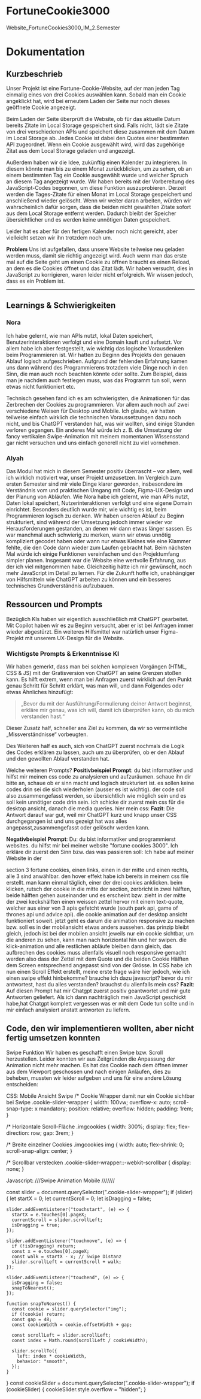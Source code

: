 # FortuneCookie3000

Website_FortuneCookies3000_IM_2.Semester

# Dokumentation

## Kurzbeschrieb

Unser Projekt ist eine Fortune-Cookie-Website, auf der man jeden Tag einmalig eines von drei Cookies auswählen kann. Sobald man ein Cookie angeklickt hat, wird bei erneutem Laden der Seite nur noch dieses geöffnete Cookie angezeigt.

Beim Laden der Seite überprüft die Website, ob für das aktuelle Datum bereits Zitate im Local Storage gespeichert sind. Falls nicht, lädt sie Zitate von drei verschiedenen APIs und speichert diese zusammen mit dem Datum im Local Storage ab. Jedes Cookie ist dabei den Quotes einer bestimmten API zugeordnet. Wenn ein Cookie ausgewählt wird, wird das zugehörige Zitat aus dem Local Storage geladen und angezeigt.

Außerdem haben wir die Idee, zukünftig einen Kalender zu integrieren. In diesem könnte man bis zu einem Monat zurückblicken, um zu sehen, ob an einem bestimmten Tag ein Cookie ausgewählt wurde und welcher Spruch an diesem Tag angezeigt wurde. Wir haben bereits mit der Vorbereitung des JavaScript-Codes begonnen, um diese Funktion auszuprobieren. Derzeit werden die Tages-Zitate für einen Monat im Local Storage gespeichert und anschließend wieder gelöscht. Wenn wir weiter daran arbeiten, würden wir wahrscheinlich dafür sorgen, dass die beiden nicht gewählten Zitate sofort aus dem Local Storage entfernt werden. Dadurch bleibt der Speicher übersichtlicher und es werden keine unnötigen Daten gespeichert.

Leider hat es aber für den fertigen Kalender noch nicht gereicht, aber vielleicht setzen wir ihn trotzdem noch um.

**Problem**
Uns ist aufgefallen, dass unsere Website teilweise neu geladen werden muss, damit sie richtig angezeigt wird. Auch wenn man das erste mal auf die Seite geht um einen Cookie zu öffnen braucht es einen Reload, an dem es die Cookies öffnet und das Zitat lädt. Wir haben versucht, dies in JavaScript zu korrigieren, waren leider nicht erfolgreich. Wir wissen jedoch, dass es ein Problem ist.

---

## Learnings & Schwierigkeiten

### Nora

Ich habe gelernt, wie man APIs nutzt, lokal Daten speichert, Benutzerinteraktionen verfolgt und eine Domain kauft und aufsetzt. Vor allem habe ich aber festgestellt, wie wichtig das logische Vorausdenken beim Programmieren ist. Wir hatten zu Beginn des Projekts den genauen Ablauf logisch aufgeschrieben. Aufgrund der fehlenden Erfahrung kamen uns dann während des Programmierens trotzdem viele Dinge noch in den Sinn, die man auch noch beachten könnte oder sollte. Zum Beispiel, dass man je nachdem auch festlegen muss, was das Programm tun soll, wenn etwas nicht funktioniert etc.

Technisch gesehen fand ich es am schwierigsten, die Animationen für das Zerbrechen der Cookies zu programmieren. Vor allem auch noch auf zwei verschiedene Weisen für Desktop und Mobile. Ich glaube, wir hatten teilweise einfach wirklich die technischen Voraussetzungen dazu noch nicht, und bis ChatGPT verstanden hat, was wir wollten, sind einige Stunden verloren gegangen. Ein anderes Mal würde ich z. B. die Umsetzung der fancy vertikalen Swipe-Animation mit meinem momentanen Wissensstand gar nicht versuchen und uns einfach generell nicht zu viel vornehmen.

### Alyah

Das Modul hat mich in diesem Semester positiv überrascht – vor allem, weil ich wirklich motiviert war, unser Projekt umzusetzen. Im Vergleich zum ersten Semester sind mir viele Dinge klarer geworden, insbesondere im Verständnis vom und praktischen Umgang mit Code, Figma-UX-Design und der Planung von Abläufen.
Wie Nora habe ich gelernt, wie man APIs nutzt, Daten lokal speichert, Nutzerinteraktionen verfolgt und eine eigene Domain einrichtet. Besonders deutlich wurde mir, wie wichtig es ist, beim Programmieren logisch zu denken. Wir haben unseren Ablauf zu Beginn strukturiert, sind während der Umsetzung jedoch immer wieder vor Herausforderungen gestanden, an denen wir dann etwas länger sassen. Es war manchmal auch schwierig zu merken, wann wir etwas unnötig kompliziert gecodet haben oder wann nur etwas Kleines wie eine Klammer fehlte, die den Code dann wieder zum Laufen gebracht hat.
Beim nächsten Mal würde ich einige Funktionen vereinfachen und den Projektumfang simpler planen.
Insgesamt war die Website eine wertvolle Erfahrung, aus der ich viel mitgenommen habe. Gleichzeitig hätte ich mir gewünscht, noch mehr JavaScript im Detail zu lernen. Für die Zukunft hoffe ich, unabhängiger von Hilfsmitteln wie ChatGPT arbeiten zu können und ein besseres technisches Grundverständnis aufzubauen.

## Ressourcen und Prompts

Bezüglich KIs haben wir eigentlich ausschließlich mit ChatGPT gearbeitet. Mit Copilot haben wir es zu Beginn versucht, aber er ist bei Anfragen immer wieder abgestürzt. Ein weiteres Hilfsmittel war natürlich unser Figma-Projekt mit unserem UX-Design für die Website.

### Wichtigste Prompts & Erkenntnisse KI

Wir haben gemerkt, dass man bei solchen komplexen Vorgängen (HTML, CSS & JS) mit der Gratisversion von ChatGPT an seine Grenzen stoßen kann.
Es hilft extrem, wenn man bei Anfragen zuerst wirklich auf den Punkt genau Schritt für Schritt erklärt, was man will, und dann Folgendes oder etwas Ähnliches hinzufügt:

> „Bevor du mit der Ausführung/Formulierung deiner Antwort beginnst, erkläre mir genau, was ich will, damit ich überprüfen kann, ob du mich verstanden hast.“

Dieser Zusatz half, schneller ans Ziel zu kommen, da wir so vermeintliche „Missverständnisse“ vorbeugten.

Des Weiteren half es auch, sich von ChatGPT zuerst nochmals die Logik des Codes erklären zu lassen, auch um zu überprüfen, ob er den Ablauf und den gewollten Ablauf verstanden hat.

Welche weiteren Prompts?
**Positivbeispiel**
**Prompt**: du bist informatiker und hilfst mir meinen css code zu analysieren und aufzuräumen. schaue ihn dir bitte an, schaue ob er sinn macht und logisch strukturiert ist. es sollen keine codes drin sei die sich wiederholen (ausser es ist wichtig). der code soll also zusammengefasst werden, so übersichtlich wie möglich sein und es soll kein unnötiger code drin sein. ich schicke dir zuerst mein css für die desktop ansicht, danach die media queries. hier mein css:
**Fazit**: Die Antwort darauf war gut, weil mir ChatGPT kurz und knapp unser CSS durchgegangen ist und uns gezeigt hat was alles angepasst,zusammengefasst oder gelöschr werden kann.

**Negativbeispiel**
**Prompt**: Du:
du bist informatiker und programmierst websites. du hilfst mir bei meiner website "fortune cookies 3000". Ich erkläre dir zuerst den Sinn bzw. das was passieren soll: Ich habe auf meiner Website in der <main> section 3 fortune cookies, einen links, einen in der mitte und einen rechts, alle 3 sind anwählbar. den hover effekt habe ich bereits in meinem css file erstellt. man kann einmal täglich, einer der drei cookies anklicken. beim klicken, rutsch der cookie in die mitte der section, zerbricht in zwei hälften, beide hälften gehen auseinander und es erscheint bzw. zieht in der mitte der zwei keckshälften einen weissen zettel hervor mit einem text-quote, welcher aus einer von 3 apis gefetcht wurde (south park api, game of thrones api und advice api). die cookie animation auf der desktop ansicht funktioniert soweit. jetzt geht es darum die animation responsive zu machen bzw. soll es in der mobilansicht etwas anders aussehen. das prinzip bleibt gleich, jedoch ist bei der mobilen ansicht jeweils nur ein cookie sichtbar, um die anderen zu sehen, kann man nach horiziontal hin und her swipen. die klick-animation und alle restlichen abläufe bleiben dann gleich, das aufbrechen des cookies muss allenfalls visuell noch responsive gemacht werden also dass der Zettel mit dem Quote und die beiden Cookie Hälften dem Screen entsprechend angepasst sind von der Grösse. In CSS habe ich nun einen Scroll Effekt erstellt, meine erste frage wäre hier jedoch, wie ich einen swipe effekt hinbekomme? brauche ich dazu javascript? bevor du mir antwortest, hast du alles verstanden? brauchst du allenfalls mein css?
**Fazit**: Auf diesen Prompt hat mir Chatgpt zuerst positiv geantwortet und mir gute Antworten geliefert. Als ich dann nachträglich mein JavaScript geschickt habe,hat Chatgpt komplett vergessen was er mit dem Code tun sollte und in mir einfach analysiert anstatt antworten zu liefern.



## Code, den wir implementieren wollten, aber nicht fertig umsetzen konnten

Swipe Funktion
Wir haben es geschafft einen Swipe bzw. Scroll herzustellen. Leider konnten wir aus Zeitgründen die Anpassung der Animation nicht mehr machen. Es hat das Cookie nach dem öffnen immer aus dem Viewport geschossen und nach einigen Anläufen, dies zu beheben, mussten wir leider aufgeben und uns für eine andere Lösung entscheiden:

CSS:
Mobile Ansicht Swipe
/\* Cookie Wrapper damit nur ein Cookie sichtbar bei Swipe
.cookie-slider-wrapper {
width: 100vw;
overflow-x: auto;
scroll-snap-type: x mandatory;
position: relative;
overflow: hidden;
padding: 1rem;
}

/\* Horizontale Scroll-Fläche
.imgcookies {
width: 300%;
display: flex;
flex-direction: row;
gap: 3rem;
}

/\* Breite einzelner Cookies
.imgcookies img {
width: auto;
flex-shrink: 0;
scroll-snap-align: center;
}

/\* Scrollbar verstecken
.cookie-slider-wrapper::-webkit-scrollbar {
display: none;
}

Javascript:
///Swipe Animation Mobile ///////

const slider = document.querySelector(".cookie-slider-wrapper");
if (slider) {
let startX = 0;
let currentScroll = 0;
let isDragging = false;

    slider.addEventListener("touchstart", (e) => {
      startX = e.touches[0].pageX;
      currentScroll = slider.scrollLeft;
      isDragging = true;
    });

    slider.addEventListener("touchmove", (e) => {
      if (!isDragging) return;
      const x = e.touches[0].pageX;
      const walk = startX - x; // Swipe Distanz
      slider.scrollLeft = currentScroll + walk;
    });

    slider.addEventListener("touchend", (e) => {
      isDragging = false;
      snapToNearest();
    });

    function snapToNearest() {
      const cookie = slider.querySelector("img");
      if (!cookie) return;
      const gap = 48;
      const cookieWidth = cookie.offsetWidth + gap;

      const scrollLeft = slider.scrollLeft;
      const index = Math.round(scrollLeft / cookieWidth);

      slider.scrollTo({
        left: index * cookieWidth,
        behavior: "smooth",
      });
    }

}
const cookieSlider = document.querySelector(".cookie-slider-wrapper");
if (cookieSlider) {
cookieSlider.style.overflow = "hidden";
}
